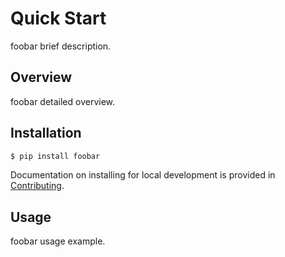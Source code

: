 # Quick Start

foobar brief description.

## Overview

foobar detailed overview.

## Installation

```bash
$ pip install foobar
```

Documentation on installing for local development is provided in [Contributing](contributing.md).

## Usage

foobar usage example.
